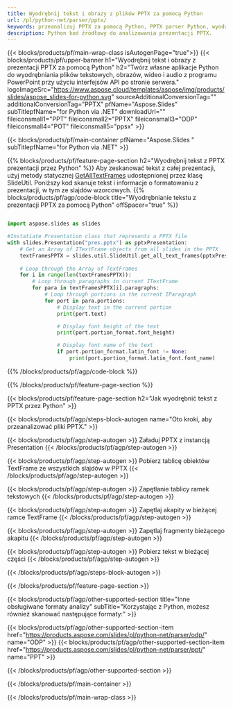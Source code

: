 ```yaml
---
title: Wyodrębnij tekst i obrazy z plików PPTX za pomocą Python
url: /pl/python-net/parser/pptx/
keywords: przeanalizuj PPTX za pomocą Python, PPTX parser Python, wyodrębnij dane z PPTX w Python, wyodrębnij tekst z PPTX za pomocą Python, wyodrębnij obrazy z PPTX za pomocą Python
description: Python kod źródłowy do analizowania prezentacji PPTX.
---
```


{{< blocks/products/pf/main-wrap-class isAutogenPage="true">}}
{{< blocks/products/pf/upper-banner h1="Wyodrębnij tekst i obrazy z prezentacji PPTX za pomocą Python" h2="Twórz własne aplikacje Python do wyodrębniania plików tekstowych, obrazów, wideo i audio z programu PowerPoint przy użyciu interfejsów API po stronie serwera." logoImageSrc="https://www.aspose.cloud/templates/aspose/img/products/slides/aspose_slides-for-python.svg" sourceAdditionalConversionTag="" additionalConversionTag="PPTX" pfName="Aspose.Slides" subTitlepfName="for Python via .NET" downloadUrl="" fileiconsmall1="PPT" fileiconsmall2="PPTX" fileiconsmall3="ODP" fileiconsmall4="POT" fileiconsmall5="ppsx" >}}

{{< blocks/products/pf/main-container pfName="Aspose.Slides " subTitlepfName="for Python via .NET" >}}

{{% blocks/products/pf/feature-page-section  h2="Wyodrębnij tekst z PPTX prezentacji przez Python" %}}
Aby zeskanować tekst z całej prezentacji, użyj metody statycznej [GetAllTextFrames](https://reference.aspose.com/slides/python-net/aspose.slides.util/slideutil/) udostępnionej przez klasę SlideUtil. Poniższy kod skanuje tekst i informacje o formatowaniu z prezentacji, w tym ze slajdów wzorcowych.
{{% blocks/products/pf/agp/code-block title="Wyodrębnianie tekstu z prezentacji PPTX za pomocą Python" offSpacer="true" %}}

```py

import aspose.slides as slides

#Instatiate Presentation class that represents a PPTX file
with slides.Presentation("pres.pptx") as pptxPresentation:
    # Get an Array of ITextFrame objects from all slides in the PPTX
    textFramesPPTX = slides.util.SlideUtil.get_all_text_frames(pptxPresentation, True)
    
    # Loop through the Array of TextFrames
    for i in range(len(textFramesPPTX)):
	    # Loop through paragraphs in current ITextFrame
        for para in textFramesPPTX[i].paragraphs:
            # Loop through portions in the current IParagraph
            for port in para.portions:
			    # Display text in the current portion
                print(port.text)

    			# Display font height of the text
                print(port.portion_format.font_height)

			    # Display font name of the text
                if port.portion_format.latin_font != None:
                    print(port.portion_format.latin_font.font_name)
```

{{% /blocks/products/pf/agp/code-block %}}

{{% /blocks/products/pf/feature-page-section %}}

{{< blocks/products/pf/feature-page-section  h2="Jak wyodrębnić tekst z PPTX przez Python" >}}

{{< blocks/products/pf/agp/steps-block-autogen name="Oto kroki, aby przeanalizować pliki PPTX." >}}

{{< blocks/products/pf/agp/step-autogen >}}
Załaduj PPTX z instancją Presentation
{{< /blocks/products/pf/agp/step-autogen >}}

{{< blocks/products/pf/agp/step-autogen >}}
Pobierz tablicę obiektów TextFrame ze wszystkich slajdów w PPTX
{{< /blocks/products/pf/agp/step-autogen >}}

{{< blocks/products/pf/agp/step-autogen >}}
Zapętlanie tablicy ramek tekstowych
{{< /blocks/products/pf/agp/step-autogen >}}

{{< blocks/products/pf/agp/step-autogen >}}
Zapętlaj akapity w bieżącej ramce TextFrame
{{< /blocks/products/pf/agp/step-autogen >}}

{{< blocks/products/pf/agp/step-autogen >}}
Zapętlaj fragmenty bieżącego akapitu
{{< /blocks/products/pf/agp/step-autogen >}}

{{< blocks/products/pf/agp/step-autogen >}}
Pobierz tekst w bieżącej części
{{< /blocks/products/pf/agp/step-autogen >}}

{{< /blocks/products/pf/agp/steps-block-autogen >}}

{{< /blocks/products/pf/feature-page-section >}}

{{< blocks/products/pf/agp/other-supported-section title="Inne obsługiwane formaty analizy" subTitle="Korzystając z Python, możesz również skanować następujące formaty:" >}}

{{< blocks/products/pf/agp/other-supported-section-item href="https://products.aspose.com/slides/pl/python-net/parser/odp/" name="ODP" >}}
{{< blocks/products/pf/agp/other-supported-section-item href="https://products.aspose.com/slides/pl/python-net/parser/ppt/" name="PPT" >}}


{{< /blocks/products/pf/agp/other-supported-section >}}

{{< /blocks/products/pf/main-container >}}
    
{{< /blocks/products/pf/main-wrap-class >}}